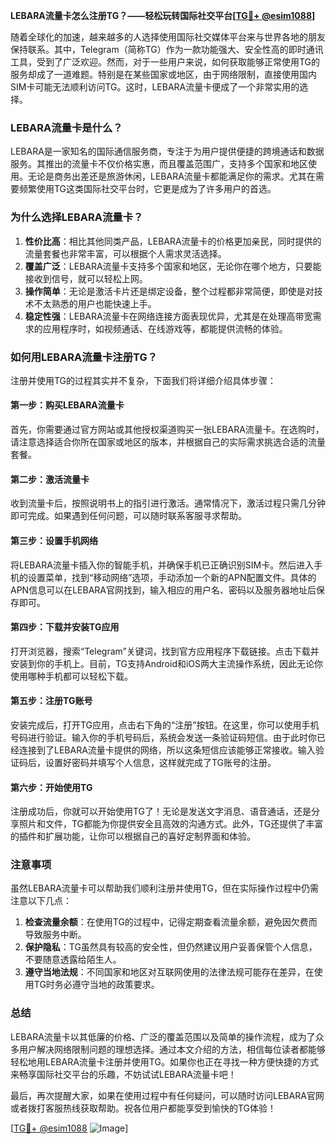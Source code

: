 **LEBARA流量卡怎么注册TG？——轻松玩转国际社交平台[[TG💪+ @esim1088](https://t.me/s/esim1088)]**

随着全球化的加速，越来越多的人选择使用国际社交媒体平台来与世界各地的朋友保持联系。其中，Telegram（简称TG）作为一款功能强大、安全性高的即时通讯工具，受到了广泛欢迎。然而，对于一些用户来说，如何获取能够正常使用TG的服务却成了一道难题。特别是在某些国家或地区，由于网络限制，直接使用国内SIM卡可能无法顺利访问TG。这时，LEBARA流量卡便成了一个非常实用的选择。

### LEBARA流量卡是什么？

LEBARA是一家知名的国际通信服务商，专注于为用户提供便捷的跨境通话和数据服务。其推出的流量卡不仅价格实惠，而且覆盖范围广，支持多个国家和地区使用。无论是商务出差还是旅游休闲，LEBARA流量卡都能满足你的需求。尤其在需要频繁使用TG这类国际社交平台时，它更是成为了许多用户的首选。

### 为什么选择LEBARA流量卡？

1. **性价比高**：相比其他同类产品，LEBARA流量卡的价格更加亲民，同时提供的流量套餐也非常丰富，可以根据个人需求灵活选择。
2. **覆盖广泛**：LEBARA流量卡支持多个国家和地区，无论你在哪个地方，只要能接收到信号，就可以轻松上网。
3. **操作简单**：无论是激活卡片还是绑定设备，整个过程都非常简便，即使是对技术不太熟悉的用户也能快速上手。
4. **稳定性强**：LEBARA流量卡在网络连接方面表现优异，尤其是在处理高带宽需求的应用程序时，如视频通话、在线游戏等，都能提供流畅的体验。

### 如何用LEBARA流量卡注册TG？

注册并使用TG的过程其实并不复杂，下面我们将详细介绍具体步骤：

#### 第一步：购买LEBARA流量卡

首先，你需要通过官方网站或其他授权渠道购买一张LEBARA流量卡。在选购时，请注意选择适合你所在国家或地区的版本，并根据自己的实际需求挑选合适的流量套餐。

#### 第二步：激活流量卡

收到流量卡后，按照说明书上的指引进行激活。通常情况下，激活过程只需几分钟即可完成。如果遇到任何问题，可以随时联系客服寻求帮助。

#### 第三步：设置手机网络

将LEBARA流量卡插入你的智能手机，并确保手机已正确识别SIM卡。然后进入手机的设置菜单，找到“移动网络”选项，手动添加一个新的APN配置文件。具体的APN信息可以在LEBARA官网找到，输入相应的用户名、密码以及服务器地址后保存即可。

#### 第四步：下载并安装TG应用

打开浏览器，搜索“Telegram”关键词，找到官方应用程序下载链接。点击下载并安装到你的手机上。目前，TG支持Android和iOS两大主流操作系统，因此无论你使用哪种手机都可以轻松下载。

#### 第五步：注册TG账号

安装完成后，打开TG应用，点击右下角的“注册”按钮。在这里，你可以使用手机号码进行验证。输入你的手机号码后，系统会发送一条验证码短信。由于此时你已经连接到了LEBARA流量卡提供的网络，所以这条短信应该能够正常接收。输入验证码后，设置好密码并填写个人信息，这样就完成了TG账号的注册。

#### 第六步：开始使用TG

注册成功后，你就可以开始使用TG了！无论是发送文字消息、语音通话，还是分享照片和文件，TG都能为你提供安全且高效的沟通方式。此外，TG还提供了丰富的插件和扩展功能，让你可以根据自己的喜好定制界面和体验。

### 注意事项

虽然LEBARA流量卡可以帮助我们顺利注册并使用TG，但在实际操作过程中仍需注意以下几点：

1. **检查流量余额**：在使用TG的过程中，记得定期查看流量余额，避免因欠费而导致服务中断。
2. **保护隐私**：TG虽然具有较高的安全性，但仍然建议用户妥善保管个人信息，不要随意透露给陌生人。
3. **遵守当地法规**：不同国家和地区对互联网使用的法律法规可能存在差异，在使用TG时务必遵守当地的政策要求。

### 总结

LEBARA流量卡以其低廉的价格、广泛的覆盖范围以及简单的操作流程，成为了众多用户解决网络限制问题的理想选择。通过本文介绍的方法，相信每位读者都能够轻松地用LEBARA流量卡注册并使用TG。如果你也正在寻找一种方便快捷的方式来畅享国际社交平台的乐趣，不妨试试LEBARA流量卡吧！

最后，再次提醒大家，如果在使用过程中有任何疑问，可以随时访问LEBARA官网或者拨打客服热线获取帮助。祝各位用户都能享受到愉快的TG体验！

[[TG💪+ @esim1088](https://t.me/s/esim1088) ![Image](https://i.postimg.cc/4NQfJmqS/Snipaste-2025-05-13-00-14-12.png)]